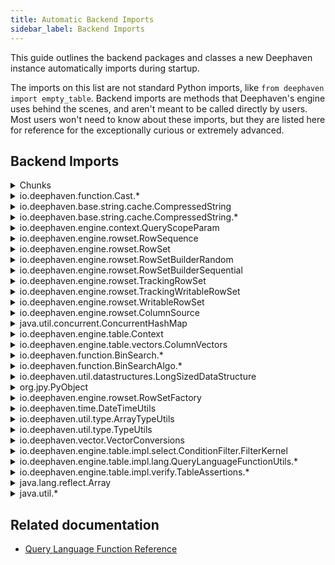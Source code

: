 ```yaml
---
title: Automatic Backend Imports
sidebar_label: Backend Imports
---
```


This guide outlines the backend packages and classes a new Deephaven instance automatically imports during startup.

The imports on this list are not standard Python imports, like `from deephaven import empty_table`. Backend imports are methods that Deephaven's engine uses behind the scenes, and aren't meant to be called directly by users. Most users won't need to know about these imports, but they are listed here for reference for the exceptionally curious or extremely advanced.

## Backend Imports

<details>
<summary>Chunks</summary>

Chunks are data structures that Deephaven employs to store and move data around. For a detailed explanation of the benefits that chunks provide, see [this](../../conceptual/deephaven-design.md#chunk-oriented-architecture) document. Packages and classes that handle chunks are:

- [io.deephaven.chunk.attributes.\*](/core/javadoc/io/deephaven/chunk/attributes/package-summary.html)
- [io.deephaven.engine.rowset.chunkattributes.\*](/core/javadoc/io/deephaven/engine/rowset/chunkattributes/package-summary.html)
- [io.deephaven.chunk.ByteChunk](/core/javadoc/io/deephaven/chunk/ByteChunk.html)
- [io.deephaven.chunk.CharChunk](/core/javadoc/io/deephaven/chunk/CharChunk.html)
- [io.deephaven.chunk.Chunk](/core/javadoc/io/deephaven/chunk/Chunk.html)
- [io.deephaven.chunk.DoubleChunk](/core/javadoc/io/deephaven/chunk/DoubleChunk.html)
- [io.deephaven.chunk.FloatChunk](/core/javadoc/io/deephaven/chunk/FloatChunk.html)
- [io.deephaven.chunk.IntChunk](/core/javadoc/io/deephaven/chunk/IntChunk.html)
- [io.deephaven.chunk.LongChunk](/core/javadoc/io/deephaven/chunk/LongChunk.html)
- [io.deephaven.chunk.ObjectChunk](/core/javadoc/io/deephaven/chunk/ObjectChunk.html)
- [io.deephaven.chunk.ShortChunk](/core/javadoc/io/deephaven/chunk/ShortChunk.html)
- [io.deephaven.chunk.WritableByteChunk](/core/javadoc/io/deephaven/chunk/WritableByteChunk.html)
- [io.deephaven.chunk.WritableCharChunk](/core/javadoc/io/deephaven/chunk/WritableCharChunk.html)
- [io.deephaven.chunk.WritableChunk](/core/javadoc/io/deephaven/chunk/WritableChunk.html)
- [io.deephaven.chunk.WritableDoubleChunk](/core/javadoc/io/deephaven/chunk/WritableDoubleChunk.html)
- [io.deephaven.chunk.WritableFloatChunk](/core/javadoc/io/deephaven/chunk/WritableFloatChunk.html)
- [io.deephaven.chunk.WritableIntChunk](/core/javadoc/io/deephaven/chunk/WritableIntChunk.html)
- [io.deephaven.chunk.WritableLongChunk](/core/javadoc/io/deephaven/chunk/WritableLongChunk.html)
- [io.deephaven.chunk.WritableObjectChunk](/core/javadoc/io/deephaven/chunk/WritableObjectChunk.html)
- [io.deephaven.chunk.WritableShortChunk](/core/javadoc/io/deephaven/chunk/WritableShortChunk.html)

</details>

<details>
<summary>io.deephaven.function.Cast.*</summary>

- [io.deephaven.function.Cast.\*](/core/javadoc/io/deephaven/function/Cast.html)

This class contains methods used for casting between numerical types. Other Deephaven classes call these methods behind-the-scenes.

</details>

<details>
<summary>io.deephaven.base.string.cache.CompressedString</summary>

- [io.deephaven.base.string.cache.CompressedString](/core/javadoc/io/deephaven/base/string/cache/CompressedString.html)

This class converts String immutable byte arrays, which Deephaven uses to perform certain processes more quickly.

</details>

<details>
<summary>io.deephaven.base.string.cache.CompressedString.*</summary>

- [io.deephaven.base.string.cache.CompressedString.\*](/core/javadoc/io/deephaven/base/string/cache/CompressedString.html)

</details>

<details>
<summary>io.deephaven.engine.context.QueryScopeParam</summary>

- [io.deephaven.engine.context.QueryScopeParam](/core/javadoc/io/deephaven/engine/context/QueryScopeParam.html)

</details>

<details>
<summary>io.deephaven.engine.rowset.RowSequence</summary>

- [io.deephaven.engine.rowset.RowSequence](/core/javadoc/io/deephaven/engine/rowset/RowSequence.html)

</details>

<details>
<summary>io.deephaven.engine.rowset.RowSet</summary>

- [io.deephaven.engine.rowset.RowSet](/core/javadoc/io/deephaven/engine/rowset/RowSet.html)

`RowSet` is a class that Deephaven uses to handle row keys and sets of row keys.

</details>

<details>
<summary>io.deephaven.engine.rowset.RowSetBuilderRandom</summary>

- [io.deephaven.engine.rowset.RowSetBuilderRandom](/core/javadoc/io/deephaven/engine/rowset/RowSetBuilderRandom.html)

`RowSetBuilderRandom` is an interface used for constructing RowSets in an arbitrary order.

</details>

<details>
<summary>io.deephaven.engine.rowset.RowSetBuilderSequential</summary>

- [io.deephaven.engine.rowset.RowSetBuilderSequential](/core/javadoc/io/deephaven/engine/rowset/RowSetBuilderSequential.html)

`RowSetBuilderSequential` is an interface used for constructing RowSets in a strict sequential order.

</details>

<details>
<summary>io.deephaven.engine.rowset.TrackingRowSet</summary>

- [io.deephaven.engine.rowset.TrackingRowSet](/core/javadoc/io/deephaven/engine/rowset/TrackingRowSet.html)

This class creates a row set that tracks changes and maintains a consistent snapshot of the row set's previous state.

</details>

<details>
<summary>io.deephaven.engine.rowset.TrackingWritableRowSet</summary>

- [io.deephaven.engine.rowset.TrackingWritableRowSet](/core/javadoc/io/deephaven/engine/rowset/TrackingWritableRowSet.html)

This class helps Deephaven create and modify RowSets.

</details>

<details>
<summary>io.deephaven.engine.rowset.WritableRowSet</summary>

- [io.deephaven.engine.rowset.WritableRowSet](/core/javadoc/io/deephaven/engine/rowset/WritableRowSet.html)

This class contains methods that the Deephaven engine calls internally to create and modify RowSets.

</details>

<details>
<summary>io.deephaven.engine.rowset.ColumnSource</summary>

- [io.deephaven.engine.table.ColumnSource](/core/javadoc/io/deephaven/engine/table/ColumnSource.html)

A [`ColumnSource`](../../conceptual/deephaven-design.md#tables-designed-for-sharing-and-updating) is a key part of Deephaven's architecture, and this class contains methods that Deephaven calls internally to create and modify ColumnSources.

</details>

<details>
<summary>java.util.concurrent.ConcurrentHashMap</summary>

- [java.util.concurrent.ConcurrentHashMap](https://docs.oracle.com/en/java/javase/17/docs//api/java.base/java/util/concurrent/ConcurrentHashMap.html)

</details>

<details>
<summary>io.deephaven.engine.table.Context</summary>

- [io.deephaven.engine.table.Context](/core/javadoc/io/deephaven/engine/table/Context.html)

</details>

<details>
<summary>io.deephaven.engine.table.vectors.ColumnVectors</summary>

- [io.deephaven.engine.table.vectors.ColumnVectors](/core/javadoc/io/deephaven/engine/table/vectors/ColumnVectors.html)

This is an interface that allows the Deephaven engine positional access to columns. Users will not interact with this class directly.

</details>

<details>
<summary>io.deephaven.function.BinSearch.*</summary>

- [io.deephaven.function.BinSearch.\*](/core/javadoc/io/deephaven/function/BinSearch.html)

A statically-imported interface that Deephaven uses to perform binary searches.

</details>

<details>
<summary>io.deephaven.function.BinSearchAlgo.*</summary>

- [io.deephaven.function.BinSearchAlgo.\*](/core/javadoc/io/deephaven/function/BinSearchAlgo.html)

An algorithm that Deephaven uses to resolve ties when performing binary searches.

</details>

<details>
<summary>io.deephaven.util.datastructures.LongSizedDataStructure</summary>

- [io.deephaven.util.datastructures.LongSizedDataStructure](/core/javadoc/io/deephaven/util/datastructures/LongSizedDataStructure.html)

</details>

<details>
<summary>org.jpy.PyObject</summary>

- [org.jpy.PyObject](https://jpy.readthedocs.io/en/0.7.2/_static/java-apidocs/org/jpy/PyObject.html)

A `PyObject` is a generic Java object that holds a Python object of any type. It can hold _any_ Python object, but that flexibility comes at the cost of speed. `PyObject` columns - and the use of `PyObjects` in general - should be avoided. See [this guide](../../how-to-guides/pyobjects.md) for how to handle `PyObjects`.

</details>

<details>
<summary>io.deephaven.engine.rowset.RowSetFactory</summary>

- [io.deephaven.engine.rowset.RowSetFactory](/core/javadoc/io/deephaven/engine/rowset/RowSetFactory.html)

This is a class for constructing [RowSets](/core/javadoc/io/deephaven/engine/rowset/RowSet.html), an important part of Deephaven's architecture. Users will not interact directly with the methods contained in these classes.

</details>

<details>
<summary>io.deephaven.time.DateTimeUtils</summary>

- [io.deephaven.time.DateTimeUtils](/core/javadoc/io/deephaven/time/DateTimeUtils.html)

<!-- This package is imported as a regular import, AND as a static import. This is likely a bug, and one or the other will likely be removed from the auto-import list at some point. -->

</details>

<details>
<summary>io.deephaven.util.type.ArrayTypeUtils</summary>

- [io.deephaven.util.type.ArrayTypeUtils](/core/javadoc/io/deephaven/util/type/ArrayTypeUtils.html)

This class contains common utility methods for working with arrays. Users will not typically interact directly with the methods contained in this class.

</details>

<details>
<summary>io.deephaven.util.type.TypeUtils</summary>

- [io.deephaven.util.type.TypeUtils](/core/javadoc/io/deephaven/util/type/TypeUtils.html)

This class contains methods for converting objects between primitive types. Users will not interact with this class directly.

</details>

<details>
<summary>io.deephaven.vector.VectorConversions</summary>

- [io.deephaven.vector.VectorConversions](/core/javadoc/io/deephaven/vector/VectorConversions.html)

This class contains methods for converting vectors to native arrays. Users will not interact with this class directly.

</details>

<details>
<summary>io.deephaven.engine.table.impl.select.ConditionFilter.FilterKernel</summary>

- [io.deephaven.engine.table.impl.select.ConditionFilter.FilterKernel](/core/javadoc/io/deephaven/engine/table/impl/select/ConditionFilter.FilterKernel.html)

This statically-imported interface is part of Deephaven's backend, and is used for filtering tables.

</details>

<details>
<summary>io.deephaven.engine.table.impl.lang.QueryLanguageFunctionUtils.*</summary>

- [io.deephaven.engine.table.impl.lang.QueryLanguageFunctionUtils.\*](/core/javadoc/io/deephaven/engine/table/impl/lang/QueryLanguageFunctionUtils.html)

This class contains static methods that Deephaven employs behind the scenes to convert simple logic expressions (such as '-' for 'minus') into the corresponding Java method for the type(s) of data being manipulated.

</details>

<details>
<summary>io.deephaven.engine.table.impl.verify.TableAssertions.*</summary>

- [io.deephaven.engine.table.impl.verify.TableAssertions.\*](/core/javadoc/io/deephaven/engine/table/impl/verify/TableAssertions.html)

This class contains static methods that Deephaven employs behind the scenes to verify that tables are valid according to certain properties. Users will not interact with this class directly.

</details>

<details>
<summary>java.lang.reflect.Array</summary>

- [java.lang.reflect.Array](https://docs.oracle.com/javase/7/docs/api/java/lang/reflect/Array.html)

This class contains methods for creating and manipulating Java arrays, a key element of Deephaven's backend. Users will not interact with this class directly.

</details>

<details>
<summary>java.util.*</summary>

- [java.util.\*](https://docs.oracle.com/en/java/javase/17/docs//api/java.base/java/util/package-summary.html)

This package contains Java's [collections framework](https://docs.oracle.com/javase/8/docs/technotes/guides/collections/overview.html), a crucial part of Deephaven's architecture. Deephaven users will not need to interact with this package directly.

</details>

## Related documentation

- [Query Language Function Reference](../../reference/query-language/query-library/auto-imported-functions.md)
